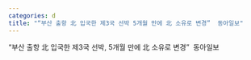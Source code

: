 ```yaml
---
categories: d
title: "“부산 출항 北 입국한 제3국 선박 5개월 만에 北 소유로 변경”  동아일보"
---
```

“부산 출항 北 입국한 제3국 선박, 5개월 만에 北 소유로 변경”&nbsp;&nbsp;동아일보
